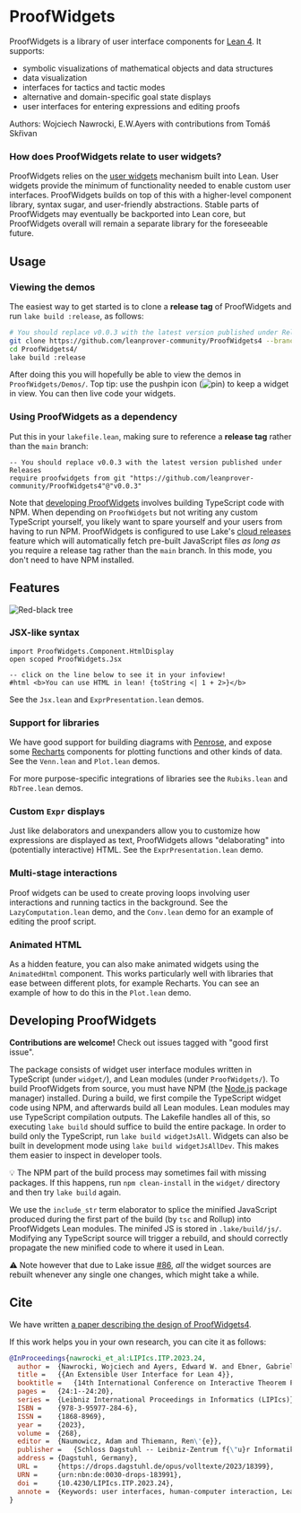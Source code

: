 # ProofWidgets

ProofWidgets is a library of user interface components for [Lean 4](https://leanprover.github.io/). It
supports:
- symbolic visualizations of mathematical objects and data structures
- data visualization
- interfaces for tactics and tactic modes
- alternative and domain-specific goal state displays
- user interfaces for entering expressions and editing proofs

Authors: Wojciech Nawrocki, E.W.Ayers with contributions from Tomáš Skřivan

### How does ProofWidgets relate to user widgets?

ProofWidgets relies on the [user widgets](https://leanprover.github.io/lean4/doc/examples/widgets.lean.html)
mechanism built into Lean. User widgets provide the minimum of functionality needed to enable
custom user interfaces. ProofWidgets builds on top of this with a higher-level component library,
syntax sugar, and user-friendly abstractions. Stable parts of ProofWidgets may eventually be
backported into Lean core, but ProofWidgets overall will remain a separate library
for the foreseeable future.

## Usage

### Viewing the demos

The easiest way to get started is to clone a **release tag** of ProofWidgets and run
`lake build :release`, as follows:

```bash
# You should replace v0.0.3 with the latest version published under Releases
git clone https://github.com/leanprover-community/ProofWidgets4 --branch v0.0.3
cd ProofWidgets4/
lake build :release
```

After doing this you will hopefully be able to view the demos in `ProofWidgets/Demos/`. Top tip: use
the pushpin icon (![pin](https://raw.githubusercontent.com/microsoft/vscode-codicons/31b33da05aab662f1973ba5667dad672c8e20fbc/src/icons/pin.svg))
to keep a widget in view. You can then live code your widgets.

### Using ProofWidgets as a dependency

Put this in your `lakefile.lean`, making sure to reference a **release tag**
rather than the `main` branch:
```lean
-- You should replace v0.0.3 with the latest version published under Releases
require proofwidgets from git "https://github.com/leanprover-community/ProofWidgets4"@"v0.0.3"
```

Note that [developing ProofWidgets](#developing-proofwidgets) involves building TypeScript code with NPM.
When depending on `ProofWidgets` but not writing any custom TypeScript yourself,
you likely want to spare yourself and your users from having to run NPM.
ProofWidgets is configured to use Lake's [cloud releases](https://github.com/leanprover/lake/#cloud-releases) feature
which will automatically fetch pre-built JavaScript files *as long as* you require a release tag
rather than the `main` branch.
In this mode, you don't need to have NPM installed.

## Features

![Red-black tree](doc/infoview-rbtree.png)

### JSX-like syntax

```lean
import ProofWidgets.Component.HtmlDisplay
open scoped ProofWidgets.Jsx

-- click on the line below to see it in your infoview!
#html <b>You can use HTML in lean! {toString <| 1 + 2>}</b>
```

See the `Jsx.lean` and `ExprPresentation.lean` demos.

### Support for libraries

We have good support for building diagrams with [Penrose](https://penrose.cs.cmu.edu/), and expose
some [Recharts](https://recharts.org/en-US/) components for plotting functions and other kinds of
data. See the `Venn.lean` and `Plot.lean` demos.

For more purpose-specific integrations of libraries see the `Rubiks.lean` and `RbTree.lean` demos.

### Custom `Expr` displays

Just like delaborators and unexpanders allow you to customize how expressions are displayed as text,
ProofWidgets allows "delaborating" into (potentially interactive) HTML. See the
`ExprPresentation.lean` demo.

### Multi-stage interactions

Proof widgets can be used to create proving loops involving user interactions and running tactics
in the background. See the `LazyComputation.lean` demo, and the `Conv.lean` demo for an example of
editing the proof script.

### Animated HTML

As a hidden feature, you can also make animated widgets using the `AnimatedHtml` component. This
works particularly well with libraries that ease between different plots, for example Recharts.
You can see an example of how to do this in the `Plot.lean` demo.

## Developing ProofWidgets

**Contributions are welcome!** Check out issues tagged with "good first issue".

The package consists of widget user interface modules written in TypeScript (under `widget/`),
and Lean modules (under `ProofWidgets/`).
To build ProofWidgets from source,
you must have NPM (the [Node.js](https://nodejs.org/en) package manager) installed.
During a build, we first compile the TypeScript widget code using NPM,
and afterwards build all Lean modules.
Lean modules may use TypeScript compilation outputs.
The Lakefile handles all of this, so executing `lake build` should suffice to build the entire package.
In order to build only the TypeScript, run `lake build widgetJsAll`.
Widgets can also be built in development mode using `lake build widgetJsAllDev`.
This makes them easier to inspect in developer tools.

💡 The NPM part of the build process may sometimes fail with missing packages.
If this happens, run `npm clean-install` in the `widget/` directory and then try `lake build` again.

We use the `include_str` term elaborator
to splice the minified JavaScript
produced during the first part of the build (by `tsc` and Rollup)
into ProofWidgets Lean modules.
The minifed JS is stored in `.lake/build/js/`.
Modifying any TypeScript source will trigger a rebuild,
and should correctly propagate the new minified code
to where it used in Lean.

⚠️ Note however that due to Lake issue [#86](https://github.com/leanprover/lake/issues/86),
*all* the widget sources are rebuilt whenever any single one changes,
which might take a while.

## Cite

We have written [a paper describing the design of ProofWidgets4](https://drops.dagstuhl.de/opus/volltexte/2023/18399/).

If this work helps you in your own research, you can cite it as follows:
```bibtex
@InProceedings{nawrocki_et_al:LIPIcs.ITP.2023.24,
  author =	{Nawrocki, Wojciech and Ayers, Edward W. and Ebner, Gabriel},
  title =	{{An Extensible User Interface for Lean 4}},
  booktitle =	{14th International Conference on Interactive Theorem Proving (ITP 2023)},
  pages =	{24:1--24:20},
  series =	{Leibniz International Proceedings in Informatics (LIPIcs)},
  ISBN =	{978-3-95977-284-6},
  ISSN =	{1868-8969},
  year =	{2023},
  volume =	{268},
  editor =	{Naumowicz, Adam and Thiemann, Ren\'{e}},
  publisher =	{Schloss Dagstuhl -- Leibniz-Zentrum f{\"u}r Informatik},
  address =	{Dagstuhl, Germany},
  URL =		{https://drops.dagstuhl.de/opus/volltexte/2023/18399},
  URN =		{urn:nbn:de:0030-drops-183991},
  doi =		{10.4230/LIPIcs.ITP.2023.24},
  annote =	{Keywords: user interfaces, human-computer interaction, Lean}
}
```
